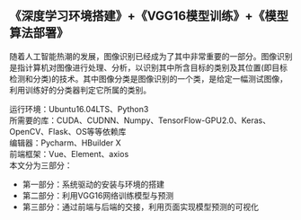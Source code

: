 ## 《深度学习环境搭建》+《VGG16模型训练》+《模型算法部署》

  随着人工智能热潮的发展，图像识别已经成为了其中非常重要的一部分。图像识别是指计算机对图像进行处理、分析，以识别其中所含目标的类别及其位置(即目标检测和分类)的技术。其中图像分类是图像识别的一个类，是给定一幅测试图像，利用训练好的分类器判定它所属的类别。

运行环境：Ubuntu16.04LTS、Python3  
所需要的库：CUDA、CUDNN、Numpy、TensorFlow-GPU2.0、Keras、OpenCV、Flask、OS等等依赖库  
编辑器：Pycharm、HBuilder X  
前端框架：Vue、Element、axios    
本文分为三部分：
- 第一部分：系统驱动的安装与环境的搭建
- 第二部分：利用VGG16网络训练模型与预测
- 第三部分：通过前端与后端的交接，利用页面实现模型预测的可视化
